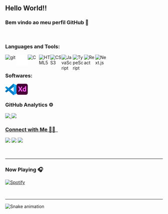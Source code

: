 ## Hello World!!
### Bem vindo ao meu perfil GitHub 👋

<br />

### Languages and Tools:


<a href="https://git-scm.com/" target="_blank"> 
  <img align="left" alt="git" width="36px" src="https://www.vectorlogo.zone/logos/git-scm/git-scm-icon.svg"/> 
</a>
<img align="left" alt="GitHub" width="36px" src="https://github.com/Aakarsh-B/trying-repos/blob/master/github.svg" />
<a href="https://www.cprogramming.com/" target="_blank"> 
  <img align="left" alt="C" width="36px" src="https://cdn.jsdelivr.net/gh/devicons/devicon/icons/c/c-plain.svg"/> 
</a>
<a href="https://www.w3.org/html/" target="_blank">
  <img align="left" alt="HTML5" width="36px" src="https://cdn.jsdelivr.net/gh/devicons/devicon/icons/html5/html5-plain-wordmark.svg" />
</a>
<a href="https://www.w3schools.com/css/" target="_blank">
  <img align="left" alt="CSS3" width="36px" src="https://cdn.jsdelivr.net/gh/devicons/devicon/icons/css3/css3-plain-wordmark.svg" />
 </a>
<a href="https://www.w3schools.com/js/" target="_blank"> 
  <img align="left" alt="JavaScript" width="36px" src="https://cdn.jsdelivr.net/gh/devicons/devicon/icons/javascript/javascript-plain.svg"/> 
</a>
<a href="https://www.typescriptlang.org/" target="_blank"> 
  <img align="left" alt="TypeScript" width="36px" src="https://cdn.jsdelivr.net/gh/devicons/devicon/icons/typescript/typescript-plain.svg"/> 
</a>
<a href="https://pt-br.reactjs.org/" target="_blank"> 
  <img align="left" alt="React" width="36px" src="https://cdn.jsdelivr.net/gh/devicons/devicon/icons/react/react-original-wordmark.svg"/> 
</a>
<a href="https://nextjs.org/" target="_blank"> 
  <img align="left" alt="Next.js" width="36px" src="https://cdn.jsdelivr.net/gh/devicons/devicon/icons/nextjs/nextjs-original.svg" />
</a>           
          


<br />
<br />

### Softwares:

<img align="left" alt="Visual Studio Code" width="36px" src="https://raw.githubusercontent.com/github/explore/80688e429a7d4ef2fca1e82350fe8e3517d3494d/topics/visual-studio-code/visual-studio-code.png" />
<a href="https://www.adobe.com/products/xd.html" target="_blank"> 
  <img align="left" alt="XD" width="36px" src="https://github.com/Aakarsh-B/trying-repos/blob/master/adobexd.png?raw=true"/>
</a> 

<br />
<br />

### GitHub Analytics ⚙️ &nbsp;

<div>
  <a href="https://github.com/abner-bernal">
  <img height="180em" src="http://github-readme-streak-stats.herokuapp.com?user=abner-bernal&hide_border=true&date_format=j%2Fn%5B%2FY%5D&fire=E4405F&background=1F252D&stroke=808080&ring=FF8BA1&currStreakNum=FFFFFF&currStreakLabel=FFFFFF&sideNums=FFFFFF&sideLabels=FFFFFF&dates=AAAAAA"/>
  <img height="180em" src="https://github-readme-stats.vercel.app/api/top-langs/?username=abner-bernal&layout=compact&langs_count=7&hide_border=true&bg_color=1F252DFF&title_color=fff&text_color=fff"/>
</div>

### Connect with Me 🤝🏻 &nbsp;

<div>
  <a href="https://www.linkedin.com/in/abner-bernal/" target="_blank"><img src="https://img.shields.io/badge/-LinkedIn-%230077B5?style=for-the-badge&logo=linkedin&logoColor=white" target="_blank"></a>
  <a href="https://www.instagram.com/abnerbernall/" target="_blank"><img src="https://img.shields.io/badge/-Instagram-%23E4405F?style=for-the-badge&logo=instagram&logoColor=white" target="_blank"></a>
  <a href="mailto:abner_bernal@outlook.com"><img src="https://img.shields.io/badge/Microsoft_Outlook-0078D4?style=for-the-badge&logo=microsoft-outlook&logoColor=white"></a>
</div>


<br />
<br />

---

### Now Playing 🎧

[![Spotify](https://github-readme-remake.vercel.app/api/spotify)](https://open.spotify.com/user/22hznljm52gal2lisyspw4cmy)
  
<br/>

---

![Snake animation](https://github.com/abner-bernal/abner-bernal/blob/output/github-contribution-grid-snake.svg)


<!--
**abner-bernal/abner-bernal** is a ✨ _special_ ✨ repository because its `README.md` (this file) appears on your GitHub profile.

Here are some ideas to get you started:

- 🔭 I’m currently working on ...
- 🌱 I’m currently learning ...
- 👯 I’m looking to collaborate on ...
- 🤔 I’m looking for help with ...
- 💬 Ask me about ...
- 📫 How to reach me: ...
- 😄 Pronouns: ...
- ⚡ Fun fact: ...
-->
